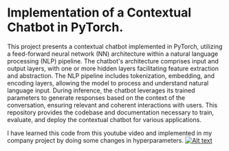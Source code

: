 # Implementation of a Contextual Chatbot in PyTorch.  
This project presents a contextual chatbot implemented in PyTorch, utilizing a feed-forward neural network (NN) architecture within a natural language processing (NLP) pipeline. The chatbot's architecture comprises input and output layers, with one or more hidden layers facilitating feature extraction and abstraction. The NLP pipeline includes tokenization, embedding, and encoding layers, allowing the model to process and understand natural language input. During inference, the chatbot leverages its trained parameters to generate responses based on the context of the conversation, ensuring relevant and coherent interactions with users. This repository provides the codebase and documentation necessary to train, evaluate, and deploy the contextual chatbot for various applications.


I have learned this code from this youtube video and implemented in my company project by doing some changes in hyperparameters.
[![Alt text](https://img.youtube.com/vi/RpWeNzfSUHw/hqdefault.jpg)](https://www.youtube.com/watch?v=RpWeNzfSUHw&list=PLqnslRFeH2UrFW4AUgn-eY37qOAWQpJyg)








